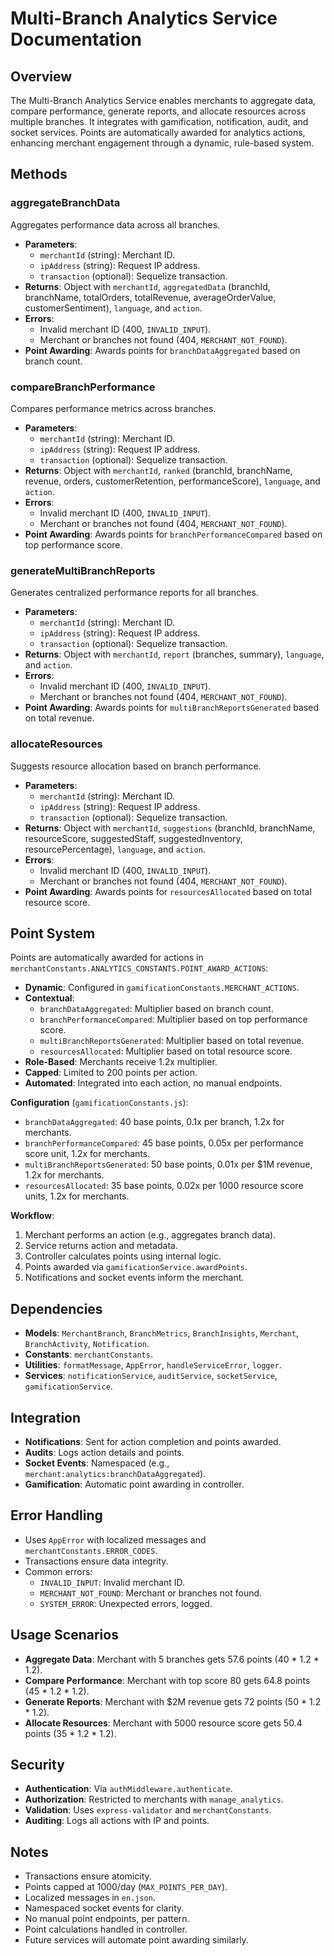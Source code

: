 # Multi-Branch Analytics Service Documentation

## Overview
The Multi-Branch Analytics Service enables merchants to aggregate data, compare performance, generate reports, and allocate resources across multiple branches. It integrates with gamification, notification, audit, and socket services. Points are automatically awarded for analytics actions, enhancing merchant engagement through a dynamic, rule-based system.

## Methods

### aggregateBranchData
Aggregates performance data across all branches.

- **Parameters**:
  - `merchantId` (string): Merchant ID.
  - `ipAddress` (string): Request IP address.
  - `transaction` (optional): Sequelize transaction.
- **Returns**: Object with `merchantId`, `aggregatedData` (branchId, branchName, totalOrders, totalRevenue, averageOrderValue, customerSentiment), `language`, and `action`.
- **Errors**:
  - Invalid merchant ID (400, `INVALID_INPUT`).
  - Merchant or branches not found (404, `MERCHANT_NOT_FOUND`).
- **Point Awarding**: Awards points for `branchDataAggregated` based on branch count.

### compareBranchPerformance
Compares performance metrics across branches.

- **Parameters**:
  - `merchantId` (string): Merchant ID.
  - `ipAddress` (string): Request IP address.
  - `transaction` (optional): Sequelize transaction.
- **Returns**: Object with `merchantId`, `ranked` (branchId, branchName, revenue, orders, customerRetention, performanceScore), `language`, and `action`.
- **Errors**:
  - Invalid merchant ID (400, `INVALID_INPUT`).
  - Merchant or branches not found (404, `MERCHANT_NOT_FOUND`).
- **Point Awarding**: Awards points for `branchPerformanceCompared` based on top performance score.

### generateMultiBranchReports
Generates centralized performance reports for all branches.

- **Parameters**:
  - `merchantId` (string): Merchant ID.
  - `ipAddress` (string): Request IP address.
  - `transaction` (optional): Sequelize transaction.
- **Returns**: Object with `merchantId`, `report` (branches, summary), `language`, and `action`.
- **Errors**:
  - Invalid merchant ID (400, `INVALID_INPUT`).
  - Merchant or branches not found (404, `MERCHANT_NOT_FOUND`).
- **Point Awarding**: Awards points for `multiBranchReportsGenerated` based on total revenue.

### allocateResources
Suggests resource allocation based on branch performance.

- **Parameters**:
  - `merchantId` (string): Merchant ID.
  - `ipAddress` (string): Request IP address.
  - `transaction` (optional): Sequelize transaction.
- **Returns**: Object with `merchantId`, `suggestions` (branchId, branchName, resourceScore, suggestedStaff, suggestedInventory, resourcePercentage), `language`, and `action`.
- **Errors**:
  - Invalid merchant ID (400, `INVALID_INPUT`).
  - Merchant or branches not found (404, `MERCHANT_NOT_FOUND`).
- **Point Awarding**: Awards points for `resourcesAllocated` based on total resource score.

## Point System
Points are automatically awarded for actions in `merchantConstants.ANALYTICS_CONSTANTS.POINT_AWARD_ACTIONS`:
- **Dynamic**: Configured in `gamificationConstants.MERCHANT_ACTIONS`.
- **Contextual**:
  - `branchDataAggregated`: Multiplier based on branch count.
  - `branchPerformanceCompared`: Multiplier based on top performance score.
  - `multiBranchReportsGenerated`: Multiplier based on total revenue.
  - `resourcesAllocated`: Multiplier based on total resource score.
- **Role-Based**: Merchants receive 1.2x multiplier.
- **Capped**: Limited to 200 points per action.
- **Automated**: Integrated into each action, no manual endpoints.

**Configuration** (`gamificationConstants.js`):
- `branchDataAggregated`: 40 base points, 0.1x per branch, 1.2x for merchants.
- `branchPerformanceCompared`: 45 base points, 0.05x per performance score unit, 1.2x for merchants.
- `multiBranchReportsGenerated`: 50 base points, 0.01x per $1M revenue, 1.2x for merchants.
- `resourcesAllocated`: 35 base points, 0.02x per 1000 resource score units, 1.2x for merchants.

**Workflow**:
1. Merchant performs an action (e.g., aggregates branch data).
2. Service returns action and metadata.
3. Controller calculates points using internal logic.
4. Points awarded via `gamificationService.awardPoints`.
5. Notifications and socket events inform the merchant.

## Dependencies
- **Models**: `MerchantBranch`, `BranchMetrics`, `BranchInsights`, `Merchant`, `BranchActivity`, `Notification`.
- **Constants**: `merchantConstants`.
- **Utilities**: `formatMessage`, `AppError`, `handleServiceError`, `logger`.
- **Services**: `notificationService`, `auditService`, `socketService`, `gamificationService`.

## Integration
- **Notifications**: Sent for action completion and points awarded.
- **Audits**: Logs action details and points.
- **Socket Events**: Namespaced (e.g., `merchant:analytics:branchDataAggregated`).
- **Gamification**: Automatic point awarding in controller.

## Error Handling
- Uses `AppError` with localized messages and `merchantConstants.ERROR_CODES`.
- Transactions ensure data integrity.
- Common errors:
  - `INVALID_INPUT`: Invalid merchant ID.
  - `MERCHANT_NOT_FOUND`: Merchant or branches not found.
  - `SYSTEM_ERROR`: Unexpected errors, logged.

## Usage Scenarios
- **Aggregate Data**: Merchant with 5 branches gets 57.6 points (40 * 1.2 * 1.2).
- **Compare Performance**: Merchant with top score 80 gets 64.8 points (45 * 1.2 * 1.2).
- **Generate Reports**: Merchant with $2M revenue gets 72 points (50 * 1.2 * 1.2).
- **Allocate Resources**: Merchant with 5000 resource score gets 50.4 points (35 * 1.2 * 1.2).

## Security
- **Authentication**: Via `authMiddleware.authenticate`.
- **Authorization**: Restricted to merchants with `manage_analytics`.
- **Validation**: Uses `express-validator` and `merchantConstants`.
- **Auditing**: Logs all actions with IP and points.

## Notes
- Transactions ensure atomicity.
- Points capped at 1000/day (`MAX_POINTS_PER_DAY`).
- Localized messages in `en.json`.
- Namespaced socket events for clarity.
- No manual point endpoints, per pattern.
- Point calculations handled in controller.
- Future services will automate point awarding similarly.